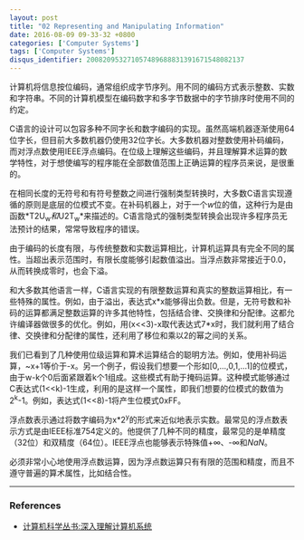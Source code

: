 ```yaml
---
layout: post
title: "02 Representing and Manipulating Information"
date: 2016-08-09 09-33-32 +0800
categories: ['Computer Systems']
tags: ['Computer Systems']
disqus_identifier: 200820953271057489688831391671548082137
---
```


计算机将信息按位编码，通常组织成字节序列。用不同的编码方式表示整数、实数和字符串。不同的计算机模型在编码数字和多字节数据中的字节排序时使用不同的约定。

C语言的设计可以包容多种不同字长和数字编码的实现。虽然高端机器逐渐使用64位字长，但目前大多数机器仍使用32位字长。大多数机器对整数使用补码编码，而对浮点数使用IEEE浮点编码。在位级上理解这些编码，并且理解算术运算的数学特性，对于想使编写的程序能在全部数值范围上正确运算的程序员来说，是很重的。

在相同长度的无符号和有符号整数之间进行强制类型转换时，大多数C语言实现遵循的原则是底层的位模式不变。在补码机器上，对于一个*w*位的值，这种行为是由函数*T2U<sub>w</sub>*和*U2T<sub>w</sub>*来描述的。C语言隐式的强制类型转换会出现许多程序员无法预计的结果，常常导致程序的错误。

由于编码的长度有限，与传统整数和实数运算相比，计算机运算具有完全不同的属性。当超出表示范围时，有限长度能够引起数值溢出。当浮点数非常接近于0.0，从而转换成零时，也会下溢。

和大多数其他语言一样，C语言实现的有限整数运算和真实的整数运算相比，有一些特殊的属性。例如，由于溢出，表达式x\*x能够得出负数。但是，无符号数和补码的运算都满足整数运算的许多其他特性，包括结合律、交换律和分配律。这都允许编译器做很多的优化。例如，用(x&lt;&lt;3)-x取代表达式7\*x时，我们就利用了结合律、交换律和分配律的属性，还利用了移位和乘以2的幂之间的关系。

我们已看到了几种使用位级运算和算术运算结合的聪明方法。例如，使用补码运算，~x+1等价于-x。另一个例子，假设我们想要一个形如[0,...,0,1,...1]的位模式，由于w-k个0后面紧跟着k个1组成。这些模式有助于掩码运算。这种模式能够通过C表达式(1&lt;&lt;k)-1生成，利用的是这样一个属性，即我们想要的位模式的数值为2<sup>k</sup>-1。例如，表达式(1&lt;&lt;8)-1将产生位模式0xFF。

浮点数表示通过将数字编码为x\*2<sup>y</sup>的形式来近似地表示实数。最常见的浮点数表示方式是由IEEE标准754定义的。他提供了几种不同的精度，最常见的是单精度（32位）和双精度（64位）。IEEE浮点也能够表示特殊值+∞、-∞和*NaN*。

必须非常小心地使用浮点数运算，因为浮点数运算只有有限的范围和精度，而且不遵守普遍的算术属性，比如结合性。

- - -

### References

- [计算机科学丛书:深入理解计算机系统](https://www.amazon.cn/%E8%AE%A1%E7%AE%97%E6%9C%BA%E7%A7%91%E5%AD%A6%E4%B8%9B%E4%B9%A6-%E6%B7%B1%E5%85%A5%E7%90%86%E8%A7%A3%E8%AE%A1%E7%AE%97%E6%9C%BA%E7%B3%BB%E7%BB%9F-%E5%B8%83%E8%8E%B1%E6%81%A9%E7%89%B9/dp/B004BJ18KM/ref=sr_1_2?ie=UTF8&qid=1470109371&sr=8-2&keywords=computer+systems+a+programmer%27s+perspective)
